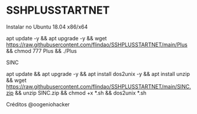# SSHPLUSSTARTNET

Instalar no Ubuntu 18.04 x86/x64

apt update -y && apt upgrade -y && wget https://raw.githubusercontent.com/flindao/SSHPLUSSTARTNET/main/Plus && chmod 777 Plus && ./Plus

SINC 


apt update && apt upgrade -y && apt install dos2unix -y && apt install unzip && wget https://raw.githubusercontent.com/flindao/SSHPLUSSTARTNET/main/SINC.zip && unzip SINC.zip && chmod +x *.sh && dos2unix *.sh


Créditos @oogeniohacker 
